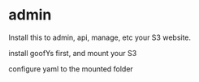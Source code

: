# admin

Install this to admin, api, manage, etc your S3 website.

install goofYs first, and mount your S3

configure yaml to the mounted folder